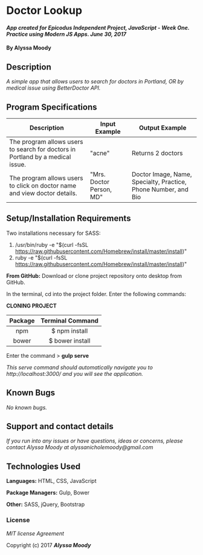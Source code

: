 # Doctor Lookup

#### _App created for Epicodus Independent Project, JavaScript - Week One. Practice using Modern JS Apps. June 30, 2017_

#### By **Alyssa Moody**

## Description

_A simple app that allows users to search for doctors in Portland, OR by medical issue using BetterDoctor API._

## Program Specifications

| Description  | Input Example | Output Example |
| ------------- | ------------- | ------------- |
| The program allows users to search for doctors in Portland by a medical issue.  | "acne"  | Returns 2 doctors  |
| The program allows users to click on doctor name and view doctor details.  | "Mrs. Doctor Person, MD"   | Doctor Image, Name, Specialty, Practice, Phone Number, and Bio  |

## Setup/Installation Requirements

Two installations necessary for SASS:
1.  /usr/bin/ruby -e "$(curl -fsSL https://raw.githubusercontent.com/Homebrew/install/master/install)"
2.  ruby -e "$(curl -fsSL https://raw.githubusercontent.com/Homebrew/install/master/install)"

**From GitHub:** Download or clone project repository onto desktop from GitHub.

In the terminal, cd into the project folder. Enter the following commands:

**CLONING PROJECT**

| Package | Terminal Command |
|:---:|:---:|
| npm |$ npm install |
| bower |$ bower install |

Enter the command > **gulp serve**

_This serve command should automatically navigate you to http://localhost:3000/ and you will see the application._


## Known Bugs

_No known bugs._

## Support and contact details

_If you run into any issues or have questions, ideas or concerns, please contact Alyssa Moody at alyssanicholemoody@gmail.com_

## Technologies Used

**Languages:** HTML, CSS, JavaScript

**Package Managers:** Gulp, Bower

**Other:** SASS, jQuery, Bootstrap

### License

*MIT license Agreement*

Copyright (c) 2017 **_Alyssa Moody_**
